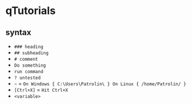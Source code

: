 # qTutorials

## syntax
- `### heading`
- `## subheading`
- `# comment`
- `Do something`
- `run command`
- `? untested`
- `~` = `On Windows { C:\Users\Patrolin\ } On Linux { /home/Patrolin/ }`
- `[Ctrl+X]` = `Hit Ctrl+X`
- `<variable>`
